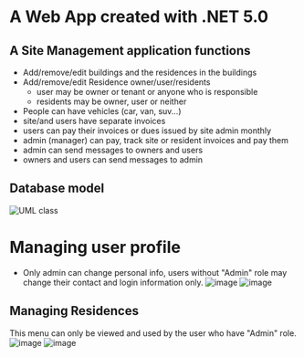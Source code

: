 # A Web App created with .NET 5.0
## A Site Management application functions
- Add/remove/edit buildings and the residences in the buildings
- Add/remove/edit Residence owner/user/residents
  - user may be owner or tenant or anyone who is responsible
  - residents may be owner, user or neither
- People can have vehicles (car, van, suv...)
- site/and users have separate invoices
- users can pay their invoices or dues issued by site admin monthly
- admin (manager) can pay, track site or resident invoices and pay them
- admin can send messages to owners and users
- owners and users can send messages to admin

## Database model
![UML class](https://user-images.githubusercontent.com/59605826/164702141-bae70ed3-9474-44ef-a3d2-ec905e2868f8.jpeg)
# Managing user profile
  - Only admin can change personal info, users without "Admin" role may change their contact and login information only.
![image](https://user-images.githubusercontent.com/59605826/164702588-2ea397e1-02cf-49a4-a8a7-ddd09b1ff440.png)
![image](https://user-images.githubusercontent.com/59605826/164702876-42fdc7d5-b0e9-4481-9fc6-7a64cd894e87.png)


## Managing Residences
This menu can only be viewed and used by the user who have "Admin" role.
![image](https://user-images.githubusercontent.com/59605826/164702381-7f29c1a8-2e44-4d66-9917-ec4bee9c4a7f.png)
![image](https://user-images.githubusercontent.com/59605826/164702465-d3c783dd-249b-432f-85fc-ea49ec34b212.png)


